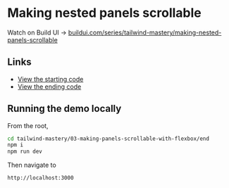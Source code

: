 # Making nested panels scrollable

Watch on Build UI → [buildui.com/series/tailwind-mastery/making-nested-panels-scrollable](http://buildui.com/series/tailwind-mastery/making-nested-panels-scrollable)

## Links

- [View the starting code](./begin/pages/index.js)
- [View the ending code](./end/pages/index.js)

## Running the demo locally

From the root,

```sh
cd tailwind-mastery/03-making-panels-scrollable-with-flexbox/end
npm i
npm run dev
```

Then navigate to

```
http://localhost:3000
```